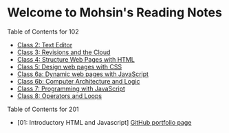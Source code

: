 # Welcome to Mohsin's Reading Notes


Table of Contents for 102
- [Class 2: Text Editor ](texteditor-notes.md)
- [Class 3: Revisions and the Cloud](revisionsandthecloud-notes.md)
- [Class 4: Structure Web Pages with HTML](class4-structurewebpageswithhtml-notes.md)
- [Class 5: Design web pages with CSS](class5-designwebpageswithCSS-notes.md)
- [Class 6a: Dynamic web pages with JavaScript](class6a-dynamicwebpageswithJavaScript-notes.md)
- [Class 6b: Computer Architecture and Logic](class6b-computerarchitectureandlogic-notes.md)
- [Class 7: Programming with JavaScript](class7-programmingwithJavaScript-notes.md)
- [Class 8: Operators and Loops](class8-operatorsandloops-notes.md)

Table of Contents for 201
- [01: Introductory HTML and Javascript]
[GitHub portfolio page](https://github.com/mbehi)
